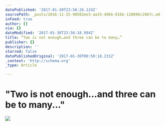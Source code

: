 ```yaml
---
datePublished: '2017-01-30T23:56:26.124Z'
sourcePath: _posts/2016-11-25-90502ee3-aa33-49bb-816b-128896c1967c.md
inFeed: true
author: []
via: {}
dateModified: '2017-01-30T23:56:18.994Z'
title: “Two is not enough…and three can be to many…”
publisher: {}
description: ''
starred: false
datePublishedOriginal: '2017-01-30T00:50:18.231Z'
_context: 'http://schema.org'
_type: Article

---
```

# "Two is not enough...and three can be to many..."
![](https://the-grid-user-content.s3-us-west-2.amazonaws.com/1fd18d2b-334f-4ab8-bdee-0c293048d02e.jpg)